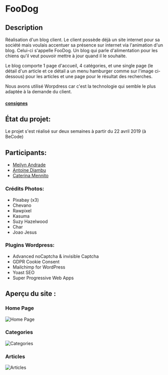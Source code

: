 # FooDog

## Description

Réalisation d'un blog client. Le client possède déjà un site internet pour sa société mais voulais accentuer sa présence sur internet via l'animation d'un blog. Celui-ci s'appelle FooDog. Un blog qui parle d'alimentation pour les chiens qu'il veut pouvoir mettre à jour quand il le souhaite.

Le blog comporte 1 page d'accueil, 4 catégories, et une single page (le détail d'un article et ce détail a un menu hamburger comme sur l'image ci-dessous) pour les articles et une page pour le résultat des recherches.

Nous avons utilisé Worpdress car c'est la technologie qui semble le plus adaptée à la demande du client.


#### [consignes](https://github.com/becodeorg/BXL-Johnson-3.9/tree/master/Projets/Foodog)

## État du projet:

Le projet s'est réalisé sur deux semaines à partir du 22 avril 2019 (à BeCode)

## Participants:

- [Meilyn Andrade](https://github.com/Meilyn)
- [Antoine Diambu](https://github.com/AntoineDia) 
- [Caterina Mennito](https://github.com/caterinamennito)


### Crédits Photos: 
- Pixabay (x3)
- Chevano
- Rawpixel
- Kasuma
- Suzy Hazelwood
- Char
- Joao Jesus

### Plugins Wordpress: 
- Advanced noCaptcha & invisible Captcha
- GDPR Cookie Consent
- Mailchimp for WordPress
- Yoast SEO
- Super Progressive Web Apps

## Aperçu du site :  
  ### Home Page
![Home Page](https://raw.githubusercontent.com/Meilyn/FooDog-WP/master/accueil.png)

  ### Categories
![Categories](https://raw.githubusercontent.com/Meilyn/FooDog-WP/master/categories.png)

  ### Articles
![Articles](https://raw.githubusercontent.com/Meilyn/FooDog-WP/master/articles.png)






